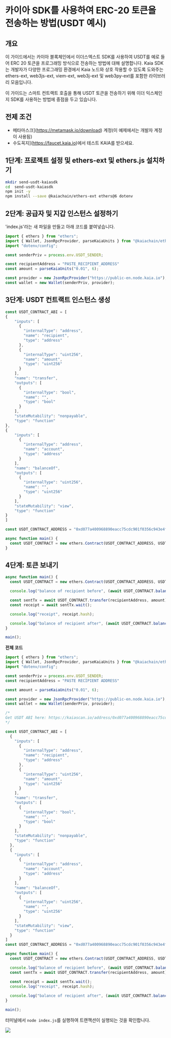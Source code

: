 # 카이아 SDK를 사용하여 ERC-20 토큰을 전송하는 방법(USDT 예시)

## 개요

이 가이드에서는 카이아 블록체인에서 이더스엑스트 SDK를 사용하여 USDT를 예로 들어 ERC 20 토큰을 프로그래밍 방식으로 전송하는 방법에 대해 설명합니다. Kaia SDK는 개발자가 다양한 프로그래밍 환경에서 Kaia 노드와 상호 작용할 수 있도록 도와주는 ethers-ext, web3js-ext, viem-ext, web3j-ext 및 web3py-ext를 포함한 라이브러리 모음입니다.

이 가이드는 스마트 컨트랙트 호출을 통해 USDT 토큰을 전송하기 위해 이더 익스체인지 SDK를 사용하는 방법에 중점을 두고 있습니다.

## 전제 조건

- 메타마스크](https://metamask.io/download) 계정(이 예제에서는 개발자 계정이 사용됨)
- 수도꼭지](https://faucet.kaia.io)에서 테스트 KAIA를 받으세요.

## 1단계: 프로젝트 설정 및 ethers-ext 및 ethers.js 설치하기

```bash
mkdir send-usdt-kaiasdk
cd  send-usdt-kaiasdk
npm init -y  
npm install --save @kaiachain/ethers-ext ethers@6 dotenv
```

## 2단계: 공급자 및 지갑 인스턴스 설정하기

'index.js'라는 새 파일을 만들고 아래 코드를 붙여넣습니다.

```js
import { ethers } from "ethers";
import { Wallet, JsonRpcProvider, parseKaiaUnits } from "@kaiachain/ethers-ext/v6";
import "dotenv/config";

const senderPriv = process.env.USDT_SENDER;

const recipientAddress = "PASTE_RECIPIENT_ADDRESS"
const amount = parseKaiaUnits("0.01", 6);

const provider = new JsonRpcProvider("https://public-en.node.kaia.io");
const wallet = new Wallet(senderPriv, provider);
```

## 3단계: USDT 컨트랙트 인스턴스 생성

```js
const USDT_CONTRACT_ABI = [
{
    "inputs": [
      {
        "internalType": "address",
        "name": "recipient",
        "type": "address"
      },
      {
        "internalType": "uint256",
        "name": "amount",
        "type": "uint256"
      }
    ],
    "name": "transfer",
    "outputs": [
      {
        "internalType": "bool",
        "name": "",
        "type": "bool"
      }
    ],
    "stateMutability": "nonpayable",
    "type": "function"
},
{
    "inputs": [
      {
        "internalType": "address",
        "name": "account",
        "type": "address"
      }
    ],
    "name": "balanceOf",
    "outputs": [
      {
        "internalType": "uint256",
        "name": "",
        "type": "uint256"
      }
    ],
    "stateMutability": "view",
    "type": "function"
}
]

const USDT_CONTRACT_ADDRESS = "0xd077a400968890eacc75cdc901f0356c943e4fdb";

async function main() {
  const USDT_CONTRACT = new ethers.Contract(USDT_CONTRACT_ADDRESS, USDT_CONTRACT_ABI, wallet);
}
```

## 4단계: 토큰 보내기

```js
async function main() {
  const USDT_CONTRACT = new ethers.Contract(USDT_CONTRACT_ADDRESS, USDT_CONTRACT_ABI, wallet);

  console.log("balance of recipient before", (await USDT_CONTRACT.balanceOf(recipientAddress)).toString());

  const sentTx = await USDT_CONTRACT.transfer(recipientAddress, amount);
  const receipt = await sentTx.wait();

  console.log("receipt", receipt.hash);

  console.log("balance of recipient after", (await USDT_CONTRACT.balanceOf(recipientAddress)).toString());
}

main();
```

**전체 코드**

```js
import { ethers } from "ethers";
import { Wallet, JsonRpcProvider, parseKaiaUnits } from "@kaiachain/ethers-ext/v6";
import "dotenv/config";

const senderPriv = process.env.USDT_SENDER;
const recipientAddress = "PASTE RECIPIENT ADDRESS"

const amount = parseKaiaUnits("0.01", 6);

const provider = new JsonRpcProvider("https://public-en.node.kaia.io");
const wallet = new Wallet(senderPriv, provider);

/* 
Get USDT ABI here: https://kaiascan.io/address/0xd077a400968890eacc75cdc901f0356c943e4fdb?tabId=contract&page=1
*/

const USDT_CONTRACT_ABI = [
  {
    "inputs": [
      {
        "internalType": "address",
        "name": "recipient",
        "type": "address"
      },
      {
        "internalType": "uint256",
        "name": "amount",
        "type": "uint256"
      }
    ],
    "name": "transfer",
    "outputs": [
      {
        "internalType": "bool",
        "name": "",
        "type": "bool"
      }
    ],
    "stateMutability": "nonpayable",
    "type": "function"
  },
  {
    "inputs": [
      {
        "internalType": "address",
        "name": "account",
        "type": "address"
      }
    ],
    "name": "balanceOf",
    "outputs": [
      {
        "internalType": "uint256",
        "name": "",
        "type": "uint256"
      }
    ],
    "stateMutability": "view",
    "type": "function"
  }
]
const USDT_CONTRACT_ADDRESS = "0xd077a400968890eacc75cdc901f0356c943e4fdb";

async function main() {
  const USDT_CONTRACT = new ethers.Contract(USDT_CONTRACT_ADDRESS, USDT_CONTRACT_ABI, wallet);

  console.log("balance of recipient before", (await USDT_CONTRACT.balanceOf(recipientAddress)).toString());
  const sentTx = await USDT_CONTRACT.transfer(recipientAddress, amount);

  const receipt = await sentTx.wait();
  console.log("receipt", receipt.hash);
  
  console.log("balance of recipient after", (await USDT_CONTRACT.balanceOf(recipientAddress)).toString());
}

main();
```

터미널에서 `node index.js`를 실행하여 트랜잭션이 실행되는 것을 확인합니다.

![](/img/build/tutorials/send-usdt-kaiasdk.png)